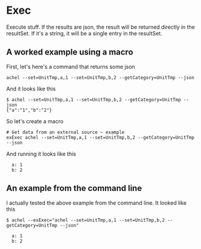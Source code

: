 # Exec

Execute stuff. If the results are json, the result will be returned directly in the resultSet. If it's a string, it will be a single entry in the resultSet.

## A worked example using a macro

First, let's here's a command that returns some json

    achel --set=UnitTmp,a,1 --set=UnitTmp,b,2 --getCategory=UnitTmp --json

And it looks like this

    $ achel --set=UnitTmp,a,1 --set=UnitTmp,b,2 --getCategory=UnitTmp --json
    {"a":"1","b":"2"}

So let's create a macro

    # Get data from an external source ~ example
    exExec achel --set=UnitTmp,a,1 --set=UnitTmp,b,2 --getCategory=UnitTmp --json

And running it looks like this

      a: 1
      b: 2

## An example from the command line

I actually tested the above example from the command line. It looked like this

    $ achel --exExec="achel --set=UnitTmp,a,1 --set=UnitTmp,b,2 --getCategory=UnitTmp --json"
    
      a: 1
      b: 2

